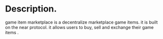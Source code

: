 

# Description.

game item marketplace is a decentralize marketplace game items. it is built on the near protocol. it allows users to buy, sell and exchange their game items .
